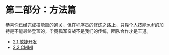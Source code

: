 # 第二部分：方法篇

恭喜你已经完成技能篇的通关，但在程序员的修炼之路上，只靠个人技能buff的加持是不能最终登顶的，毕竟孤军奋战不是我们的传统，团队合作才是王道。

  - [2.1 敏捷开发](./agile.md)
  - [2.2 CMMI](./cmmi.md)